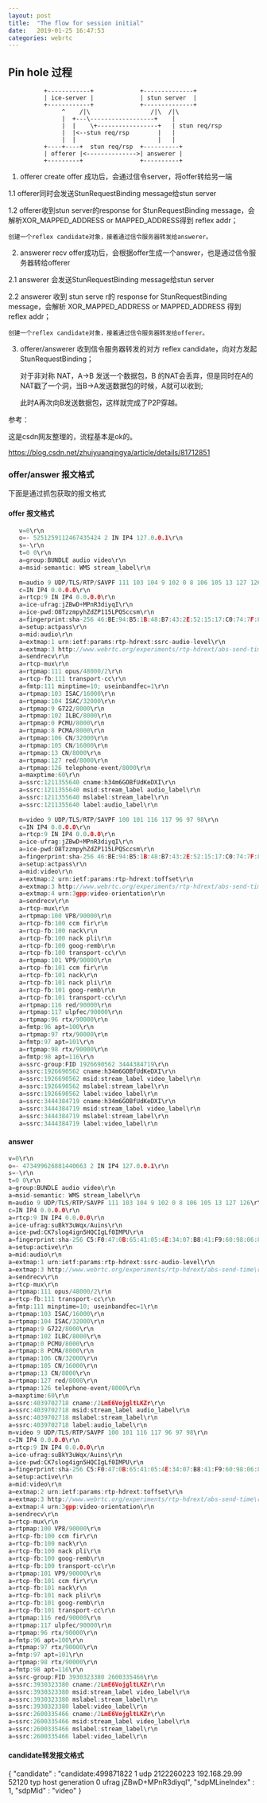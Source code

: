 ```yaml
---
layout: post
title:  "The flow for session initial"
date:   2019-01-25 16:47:53
categories: webrtc
---
```


## Pin hole 过程

              +------------+             +--------------+
              | ice-server |             | stun server  |
              +------------+             +--------------+
                   ^    /|\                 /|\  /|\
                   |  +---\------------------+    |
                   |  |    \+-----------------+   | stun req/rsp
                   |  |<--stun req/rsp        |   | 
                   |  |                       |   |
              +----+----+  stun req/rsp  +----------+
              | offerer |<-------------->| answerer |
              +---------+                +----------+

1. offerer  create offer 成功后，会通过信令server，将offer转给另一端

1.1 offerer同时会发送StunRequestBinding message给stun server

1.2 offerer收到stun server的response for StunRequestBinding message，会解析XOR_MAPPED_ADDRESS or MAPPED_ADDRESS得到 reflex addr；
    
    创建一个reflex candidate对象，接着通过信令服务器转发给answerer。

2. answerer recv offer成功后，会根据offer生成一个answer，也是通过信令服务器转给offerer

2.1 answerer 会发送StunRequestBinding message给stun server

2.2 answerer 收到 stun serve r的 response for StunRequestBinding message，会解析 XOR_MAPPED_ADDRESS or MAPPED_ADDRESS 得到 reflex addr；
    
    创建一个reflex candidate对象，接着通过信令服务器转发给offerer。
    
3. offerer/answerer 收到信令服务器转发的对方 reflex candidate，向对方发起 StunRequestBinding；
   
   对于非对称 NAT，A->B 发送一个数据包，B 的NAT会丢弃，但是同时在A的NAT戳了一个洞，当B->A发送数据包的时候，A就可以收到;
   
   此时A再次向B发送数据包，这样就完成了P2P穿越。
   

参考：

这是csdn网友整理的，流程基本是ok的。

https://blog.csdn.net/zhuiyuanqingya/article/details/81712851


### offer/answer 报文格式

下面是通过抓包获取的报文格式

#### offer 报文格式

```c
   v=0\r\n
   o=- 5251259112467435424 2 IN IP4 127.0.0.1\r\n
   s=-\r\n
   t=0 0\r\n
   a=group:BUNDLE audio video\r\n
   a=msid-semantic: WMS stream_label\r\n
   
   m=audio 9 UDP/TLS/RTP/SAVPF 111 103 104 9 102 0 8 106 105 13 127 126\r\n
   c=IN IP4 0.0.0.0\r\n
   a=rtcp:9 IN IP4 0.0.0.0\r\n
   a=ice-ufrag:jZBwD+MPnR3diyqI\r\n
   a=ice-pwd:O8TzzmpyhZdZP115LPQSccsm\r\n
   a=fingerprint:sha-256 46:BE:94:B5:1B:48:B7:43:2E:52:15:17:C0:74:7F:89:C5:68:11:EB:8D:C2:54:7E:1F:9B:63:7F:EA:C0:F0:BA\r\n
   a=setup:actpass\r\n
   a=mid:audio\r\n
   a=extmap:1 urn:ietf:params:rtp-hdrext:ssrc-audio-level\r\n
   a=extmap:3 http://www.webrtc.org/experiments/rtp-hdrext/abs-send-time\r\n
   a=sendrecv\r\n
   a=rtcp-mux\r\n
   a=rtpmap:111 opus/48000/2\r\n
   a=rtcp-fb:111 transport-cc\r\n
   a=fmtp:111 minptime=10; useinbandfec=1\r\n
   a=rtpmap:103 ISAC/16000\r\n
   a=rtpmap:104 ISAC/32000\r\n
   a=rtpmap:9 G722/8000\r\n
   a=rtpmap:102 ILBC/8000\r\n
   a=rtpmap:0 PCMU/8000\r\n
   a=rtpmap:8 PCMA/8000\r\n
   a=rtpmap:106 CN/32000\r\n
   a=rtpmap:105 CN/16000\r\n
   a=rtpmap:13 CN/8000\r\n
   a=rtpmap:127 red/8000\r\n
   a=rtpmap:126 telephone-event/8000\r\n
   a=maxptime:60\r\n
   a=ssrc:1211355640 cname:h34m6GOBfUdKeDXI\r\n
   a=ssrc:1211355640 msid:stream_label audio_label\r\n
   a=ssrc:1211355640 mslabel:stream_label\r\n
   a=ssrc:1211355640 label:audio_label\r\n
   
   m=video 9 UDP/TLS/RTP/SAVPF 100 101 116 117 96 97 98\r\n
   c=IN IP4 0.0.0.0\r\n
   a=rtcp:9 IN IP4 0.0.0.0\r\n
   a=ice-ufrag:jZBwD+MPnR3diyqI\r\n
   a=ice-pwd:O8TzzmpyhZdZP115LPQSccsm\r\n
   a=fingerprint:sha-256 46:BE:94:B5:1B:48:B7:43:2E:52:15:17:C0:74:7F:89:C5:68:11:EB:8D:C2:54:7E:1F:9B:63:7F:EA:C0:F0:BA\r\n
   a=setup:actpass\r\n
   a=mid:video\r\n
   a=extmap:2 urn:ietf:params:rtp-hdrext:toffset\r\n
   a=extmap:3 http://www.webrtc.org/experiments/rtp-hdrext/abs-send-time\r\n
   a=extmap:4 urn:3gpp:video-orientation\r\n
   a=sendrecv\r\n
   a=rtcp-mux\r\n
   a=rtpmap:100 VP8/90000\r\n
   a=rtcp-fb:100 ccm fir\r\n
   a=rtcp-fb:100 nack\r\n
   a=rtcp-fb:100 nack pli\r\n
   a=rtcp-fb:100 goog-remb\r\n
   a=rtcp-fb:100 transport-cc\r\n
   a=rtpmap:101 VP9/90000\r\n
   a=rtcp-fb:101 ccm fir\r\n
   a=rtcp-fb:101 nack\r\n
   a=rtcp-fb:101 nack pli\r\n
   a=rtcp-fb:101 goog-remb\r\n
   a=rtcp-fb:101 transport-cc\r\n
   a=rtpmap:116 red/90000\r\n
   a=rtpmap:117 ulpfec/90000\r\n
   a=rtpmap:96 rtx/90000\r\n
   a=fmtp:96 apt=100\r\n
   a=rtpmap:97 rtx/90000\r\n
   a=fmtp:97 apt=101\r\n
   a=rtpmap:98 rtx/90000\r\n
   a=fmtp:98 apt=116\r\n
   a=ssrc-group:FID 1926690562 3444384719\r\n
   a=ssrc:1926690562 cname:h34m6GOBfUdKeDXI\r\n
   a=ssrc:1926690562 msid:stream_label video_label\r\n
   a=ssrc:1926690562 mslabel:stream_label\r\n
   a=ssrc:1926690562 label:video_label\r\n
   a=ssrc:3444384719 cname:h34m6GOBfUdKeDXI\r\n
   a=ssrc:3444384719 msid:stream_label video_label\r\n
   a=ssrc:3444384719 mslabel:stream_label\r\n
   a=ssrc:3444384719 label:video_label\r\n
```

#### answer

```c
v=0\r\n
o=- 473499626881440663 2 IN IP4 127.0.0.1\r\n
s=-\r\n
t=0 0\r\n
a=group:BUNDLE audio video\r\n
a=msid-semantic: WMS stream_label\r\n
m=audio 9 UDP/TLS/RTP/SAVPF 111 103 104 9 102 0 8 106 105 13 127 126\r\n
c=IN IP4 0.0.0.0\r\n
a=rtcp:9 IN IP4 0.0.0.0\r\n
a=ice-ufrag:suBkY3uWqx/Auins\r\n
a=ice-pwd:CK7slog4ign5HQCIgLf0IMPU\r\n
a=fingerprint:sha-256 C5:F0:47:0B:65:41:05:4E:34:07:B8:41:F9:60:98:06:8E:87:10:1D:A2:BB:90:A1:D4:82:46:2F:03:19:CF:2F\r\n
a=setup:active\r\n
a=mid:audio\r\n
a=extmap:1 urn:ietf:params:rtp-hdrext:ssrc-audio-level\r\n
a=extmap:3 http://www.webrtc.org/experiments/rtp-hdrext/abs-send-time\r\n
a=sendrecv\r\n
a=rtcp-mux\r\n
a=rtpmap:111 opus/48000/2\r\n
a=rtcp-fb:111 transport-cc\r\n
a=fmtp:111 minptime=10; useinbandfec=1\r\n
a=rtpmap:103 ISAC/16000\r\n
a=rtpmap:104 ISAC/32000\r\n
a=rtpmap:9 G722/8000\r\n
a=rtpmap:102 ILBC/8000\r\n
a=rtpmap:0 PCMU/8000\r\n
a=rtpmap:8 PCMA/8000\r\n
a=rtpmap:106 CN/32000\r\n
a=rtpmap:105 CN/16000\r\n
a=rtpmap:13 CN/8000\r\n
a=rtpmap:127 red/8000\r\n
a=rtpmap:126 telephone-event/8000\r\n
a=maxptime:60\r\n
a=ssrc:4039702718 cname:/2LmE6VojgltLKZr\r\n
a=ssrc:4039702718 msid:stream_label audio_label\r\n
a=ssrc:4039702718 mslabel:stream_label\r\n
a=ssrc:4039702718 label:audio_label\r\n
m=video 9 UDP/TLS/RTP/SAVPF 100 101 116 117 96 97 98\r\n
c=IN IP4 0.0.0.0\r\n
a=rtcp:9 IN IP4 0.0.0.0\r\n
a=ice-ufrag:suBkY3uWqx/Auins\r\n
a=ice-pwd:CK7slog4ign5HQCIgLf0IMPU\r\n
a=fingerprint:sha-256 C5:F0:47:0B:65:41:05:4E:34:07:B8:41:F9:60:98:06:8E:87:10:1D:A2:BB:90:A1:D4:82:46:2F:03:19:CF:2F\r\n
a=setup:active\r\n
a=mid:video\r\n
a=extmap:2 urn:ietf:params:rtp-hdrext:toffset\r\n
a=extmap:3 http://www.webrtc.org/experiments/rtp-hdrext/abs-send-time\r\n
a=extmap:4 urn:3gpp:video-orientation\r\n
a=sendrecv\r\n
a=rtcp-mux\r\n
a=rtpmap:100 VP8/90000\r\n
a=rtcp-fb:100 ccm fir\r\n
a=rtcp-fb:100 nack\r\n
a=rtcp-fb:100 nack pli\r\n
a=rtcp-fb:100 goog-remb\r\n
a=rtcp-fb:100 transport-cc\r\n
a=rtpmap:101 VP9/90000\r\n
a=rtcp-fb:101 ccm fir\r\n
a=rtcp-fb:101 nack\r\n
a=rtcp-fb:101 nack pli\r\n
a=rtcp-fb:101 goog-remb\r\n
a=rtcp-fb:101 transport-cc\r\n
a=rtpmap:116 red/90000\r\n
a=rtpmap:117 ulpfec/90000\r\n
a=rtpmap:96 rtx/90000\r\n
a=fmtp:96 apt=100\r\n
a=rtpmap:97 rtx/90000\r\n
a=fmtp:97 apt=101\r\n
a=rtpmap:98 rtx/90000\r\n
a=fmtp:98 apt=116\r\n
a=ssrc-group:FID 3930323380 2600335466\r\n
a=ssrc:3930323380 cname:/2LmE6VojgltLKZr\r\n
a=ssrc:3930323380 msid:stream_label video_label\r\n
a=ssrc:3930323380 mslabel:stream_label\r\n
a=ssrc:3930323380 label:video_label\r\n
a=ssrc:2600335466 cname:/2LmE6VojgltLKZr\r\n
a=ssrc:2600335466 msid:stream_label video_label\r\n
a=ssrc:2600335466 mslabel:stream_label\r\n
a=ssrc:2600335466 label:video_label\r\n
```
#### candidate转发报文格式

{
   "candidate" : "candidate:499871822 1 udp 2122260223 192.168.29.99 52120 typ host generation 0 ufrag jZBwD+MPnR3diyqI",
   "sdpMLineIndex" : 1,
   "sdpMid" : "video"
}
